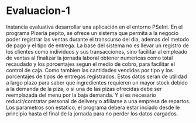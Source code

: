 # Evaluacion-1
Instancia evaluativa desarrollar una aplicación en el entorno PSeInt.
En el programa Pizeria pepito, se ofrece un sistema que permita a la negocio poder
registrar las ventas durante el transcurso del dia, ademas del metodo de pago y el tipo de entrega.
La base del sistema no es llevar un registro de los clientes como individuos y sus transacciones, sino facilitar al empleado de ventas
al finalizar la jornada laboral obtener numericas como total recaudado y los porcentajes segun el medio de cobro, para facilitar el control
de caja. Como tambien las cantidades vendidas por tipo y los porcentajes de tipos de entregas registrados. Estos datos seran de utilidad 
a largo plazo para saber que ingredientes requieren un mayor stock debido a la demanda de la piza, o si una de las pizas ofrecidas debe ser
reemplazada del menu por la baja demanda. Y si es necesario reducir/contratar personal de delivery o afiliarse a una empresa de repartos. 
Los parametros son estatico, el programa debera estar inciado desde le principio hasta el final de la jornada para no perder los datos cargados.


